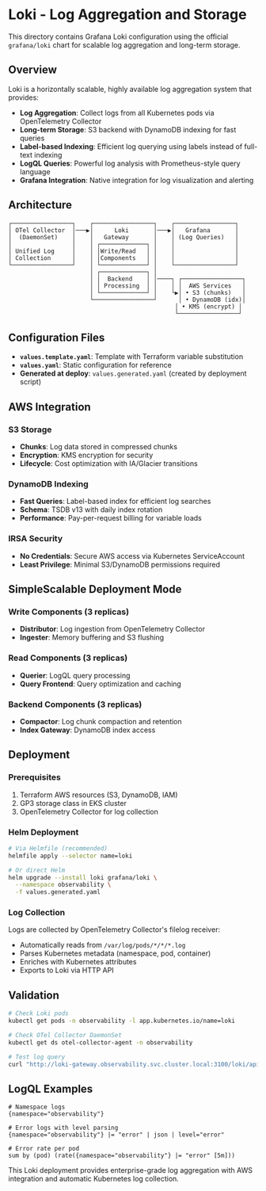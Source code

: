 # Loki - Log Aggregation and Storage

This directory contains Grafana Loki configuration using the official `grafana/loki` chart for scalable log aggregation and long-term storage.

## Overview

Loki is a horizontally scalable, highly available log aggregation system that provides:

- **Log Aggregation**: Collect logs from all Kubernetes pods via OpenTelemetry Collector
- **Long-term Storage**: S3 backend with DynamoDB indexing for fast queries
- **Label-based Indexing**: Efficient log querying using labels instead of full-text indexing
- **LogQL Queries**: Powerful log analysis with Prometheus-style query language
- **Grafana Integration**: Native integration for log visualization and alerting

## Architecture

```
┌─────────────────┐    ┌─────────────────┐    ┌─────────────────┐
│ OTel Collector  │───▶│      Loki       │───▶│   Grafana       │
│  (DaemonSet)    │    │   Gateway       │    │ (Log Queries)   │
│                 │    │ ┌─────────────┐ │    │                 │
│ Unified Log     │    │ │Write/Read   │ │    │                 │
│ Collection      │    │ │Components   │ │    │                 │
└─────────────────┘    │ └─────────────┘ │    └─────────────────┘
                       │ ┌─────────────┐ │
                       │ │  Backend    │ │────┐ ┌─────────────────┐
                       │ │ Processing  │ │    │ │  AWS Services   │
                       │ └─────────────┘ │    └▶│ • S3 (chunks)   │
                       └─────────────────┘      │ • DynamoDB (idx)│
                                               │ • KMS (encrypt) │
                                               └─────────────────┘
```

## Configuration Files

- **`values.template.yaml`**: Template with Terraform variable substitution
- **`values.yaml`**: Static configuration for reference
- **Generated at deploy**: `values.generated.yaml` (created by deployment script)

## AWS Integration

### **S3 Storage**

- **Chunks**: Log data stored in compressed chunks
- **Encryption**: KMS encryption for security
- **Lifecycle**: Cost optimization with IA/Glacier transitions

### **DynamoDB Indexing**

- **Fast Queries**: Label-based index for efficient log searches
- **Schema**: TSDB v13 with daily index rotation
- **Performance**: Pay-per-request billing for variable loads

### **IRSA Security**

- **No Credentials**: Secure AWS access via Kubernetes ServiceAccount
- **Least Privilege**: Minimal S3/DynamoDB permissions required

## SimpleScalable Deployment Mode

### **Write Components** (3 replicas)

- **Distributor**: Log ingestion from OpenTelemetry Collector
- **Ingester**: Memory buffering and S3 flushing

### **Read Components** (3 replicas)

- **Querier**: LogQL query processing
- **Query Frontend**: Query optimization and caching

### **Backend Components** (3 replicas)

- **Compactor**: Log chunk compaction and retention
- **Index Gateway**: DynamoDB index access

## Deployment

### **Prerequisites**

1. Terraform AWS resources (S3, DynamoDB, IAM)
2. GP3 storage class in EKS cluster
3. OpenTelemetry Collector for log collection

### **Helm Deployment**

```bash
# Via Helmfile (recommended)
helmfile apply --selector name=loki

# Or direct Helm
helm upgrade --install loki grafana/loki \
  --namespace observability \
  -f values.generated.yaml
```

### **Log Collection**

Logs are collected by OpenTelemetry Collector's filelog receiver:

- Automatically reads from `/var/log/pods/*/*/*.log`
- Parses Kubernetes metadata (namespace, pod, container)
- Enriches with Kubernetes attributes
- Exports to Loki via HTTP API

## Validation

```bash
# Check Loki pods
kubectl get pods -n observability -l app.kubernetes.io/name=loki

# Check OTel Collector DaemonSet
kubectl get ds otel-collector-agent -n observability

# Test log query
curl "http://loki-gateway.observability.svc.cluster.local:3100/loki/api/v1/query?query={namespace=\"default\"}"
```

## LogQL Examples

```logql
# Namespace logs
{namespace="observability"}

# Error logs with level parsing
{namespace="observability"} |= "error" | json | level="error"

# Error rate per pod
sum by (pod) (rate({namespace="observability"} |= "error" [5m]))
```

This Loki deployment provides enterprise-grade log aggregation with AWS integration and automatic Kubernetes log collection.
